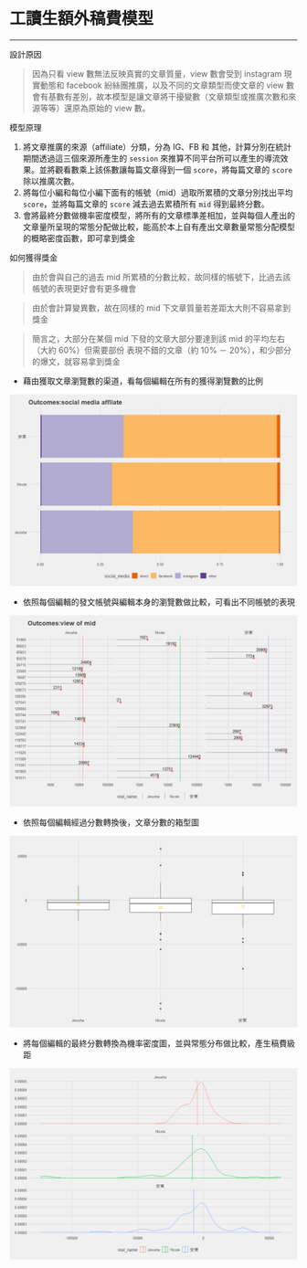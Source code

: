 # 工讀生額外稿費模型

---

設計原因

> 因為只看 view 數無法反映真實的文章質量，view 數會受到 instagram 現實動態和 facebook 紛絲團推廣，以及不同的文章類型而使文章的 view 數會有基數有差別，故本模型是讓文章將干擾變數（文章類型或推廣次數和來源等等）還原為原始的 view 數。

模型原理

1. 將文章推廣的來源（affiliate）分類，分為 IG、FB 和 其他，計算分別在統計期間透過這三個來源所產生的 `session` 來推算不同平台所可以產生的導流效果。並將觀看數乘上該係數讓每篇文章得到一個 `score`，將每篇文章的 `score` 除以推廣次數。
2. 將每位小編和每位小編下面有的帳號（mid）過取所累積的文章分別找出平均 `score`，並將每篇文章的 `score` 減去過去累積所有 `mid` 得到最終分數。
3. 會將最終分數做機率密度模型，將所有的文章標準差相加，並與每個人產出的文章量所呈現的常態分配做比較，能高於本上自有產出文章數量常態分配模型的概略密度函數，即可拿到獎金

如何獲得獎金

> 由於會與自己的過去 mid 所累積的分數比較，故同樣的帳號下，比過去該帳號的表現更好會有更多機會

> 由於會計算變異數，故在同樣的 mid 下文章質量若差距太大則不容易拿到獎金

> 簡言之，大部分在某個 mid 下發的文章大部分要達到該 mid 的平均左右（大約 60%）但需要部份 表現不錯的文章（約 10% － 20%），和少部分的爆文，就容易拿到獎金　



* 藉由獲取文章瀏覽數的渠道，看每個編輯在所有的獲得瀏覽數的比例

![](https://github.com/PacificLin/DataAnalysisR/blob/master/Rscript/article_bouns/image/Rplot.png?raw=true)



* 依照每個編輯的發文帳號與編輯本身的瀏覽數做比較，可看出不同帳號的表現

![](https://github.com/PacificLin/DataAnalysisR/blob/master/Rscript/article_bouns/image/Rplot01.png?raw=true)



* 依照每個編輯經過分數轉換後，文章分數的箱型圖

![](https://github.com/PacificLin/DataAnalysisR/blob/master/Rscript/article_bouns/image/Rplot02.png?raw=true)



* 將每個編輯的最終分數轉換為機率密度圖，並與常態分布做比較，產生稿費級距

![](https://github.com/PacificLin/DataAnalysisR/blob/master/Rscript/article_bouns/image/Rplot03.png?raw=true)

